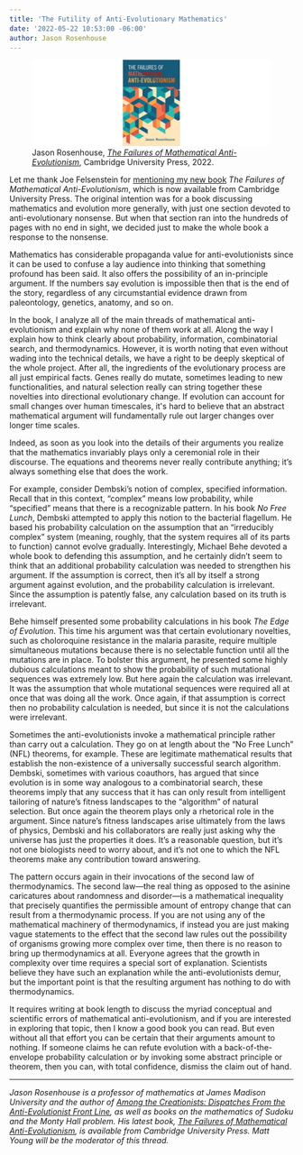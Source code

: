 ```yaml
---
title: 'The Futility of Anti-Evolutionary Mathematics' 
date: '2022-05-22 10:53:00 -06:00'
author: Jason Rosenhouse
---
```


<figure>
<img src="/uploads/2022/RosenhouseCover2.jpg" alt="Book Cover"/>
<figcaption>Jason Rosenhouse, <a href="https://www.cambridge.org/us/academic/subjects/life-sciences/evolutionary-biology/failures-mathematical-anti-evolutionism?format=HB&isbn=9781108842303"><i>The Failures of Mathematical Anti-Evolutionism</i></a>, Cambridge University Press, 2022.
</figcaption>
</figure>

Let me thank Joe Felsenstein for <a href="https://pandasthumb.org/archives/2022/05/rosenhouse-on-mathematical-anti-evolutionism.html">mentioning my new book</a> <i>The Failures of Mathematical Anti-Evolutionism</i>, which is now available from Cambridge University Press.  The original intention was for a book discussing mathematics and evolution more generally, with just one section devoted to anti-evolutionary nonsense.  But when that section ran into the hundreds of pages with no end in sight, we decided just to make the whole book a response to the nonsense.

Mathematics has considerable propaganda value for anti-evolutionists since it can be used to confuse a lay audience into thinking that something profound has been said.  It also offers the possibility of an in-principle argument.  If the numbers say evolution is impossible then that is the end of the story, regardless of any circumstantial evidence drawn from paleontology, genetics, anatomy, and so on.

<!--more-->

In the book, I analyze all of the main threads of mathematical anti-evolutionism and explain why none of them work at all.  Along the way I explain how to think clearly about probability, information, combinatorial search, and thermodynamics.  However, it is worth noting that even without wading into the technical details, we have a right to be deeply skeptical of the whole project.  After all, the ingredients of the evolutionary process are all just empirical facts.  Genes really do mutate, sometimes leading to new functionalities, and natural selection really can string together these novelties into directional evolutionary change.  If evolution can account for small changes over human timescales, it's hard to believe that an abstract mathematical argument will fundamentally rule out larger changes over longer time scales.  

Indeed, as soon as you look into the details of their arguments you realize that the mathematics invariably plays only a ceremonial role in their discourse.  The equations and theorems never really contribute anything; it’s always something else that does the work.  

For example, consider Dembski’s notion of complex, specified information.  Recall that in this context, “complex” means low probability, while “specified” means that there is a recognizable pattern.  In his book <i>No Free Lunch</i>, Dembski attempted to apply this notion to the bacterial flagellum.  He based his probability calculation on the assumption that an “irreducibly complex” system (meaning, roughly, that the system requires all of its parts to function) cannot evolve gradually.  Interestingly, Michael Behe devoted a whole book to defending this assumption, and he certainly didn’t seem to think that an additional probability calculation was needed to strengthen his argument.  If the assumption is correct, then it’s all by itself a strong argument against evolution, and the probability calculation is irrelevant.  Since the assumption is patently false, any calculation based on its truth is irrelevant.  

Behe himself presented some probability calculations in his book <i>The Edge of Evolution</i>.  This time his argument was that certain evolutionary novelties, such as choloroquine resistance in the malaria parasite, require multiple simultaneous mutations because there is no selectable function until all the mutations are in place.  To bolster this argument, he presented some highly dubious calculations meant to show the probability of such mutational sequences was extremely low.  But here again the calculation was irrelevant.  It was the assumption that whole mutational sequences were required all at once that was doing all the work.  Once again, if that assumption is correct then no probability calculation is needed, but since it is not the calculations were irrelevant.

Sometimes the anti-evolutionists invoke a mathematical principle rather than carry out a calculation.  They go on at length about the “No Free Lunch” (NFL) theorems, for example.  These are legitimate mathematical results that establish the non-existence of a universally successful search algorithm.  Dembski, sometimes with various coauthors, has argued that since evolution is in some way analogous to a combinatorial search, these theorems imply that any success that it has can only result from intelligent tailoring of nature’s fitness landscapes to the “algorithm” of natural selection. But once again the theorem plays only a rhetorical role in the argument.  Since nature’s fitness landscapes arise ultimately from the laws of physics, Dembski and his collaborators are really just asking why the universe has just the properties it does.  It’s a reasonable question, but it’s not one biologists need to worry about, and it’s not one to which the NFL theorems make any contribution toward answering.

The pattern occurs again in their invocations of the second law of thermodynamics.  The second law&mdash;the real thing as opposed to the asinine caricatures about randomness and disorder&mdash;is a mathematical inequality that precisely quantifies the permissible amount of entropy change that can result from a thermodynamic process.  If you are not using any of the mathematical machinery of thermodynamics, if instead you are just making vague statements to the effect that the second law rules out the possibility of organisms growing more complex over time, then there is no reason to bring up thermodynamics at all.  Everyone agrees that the growth in complexity over time requires a special sort of explanation.  Scientists believe they have such an explanation while the anti-evolutionists demur, but the important point is that the resulting argument has nothing to do with thermodynamics.
  
It requires writing at book length to discuss the myriad conceptual and scientific errors of mathematical anti-evolutionism, and if you are interested in exploring that topic, then I know a good book you can read.  But even without all that effort you can be certain that their arguments amount to nothing.  If someone claims he can refute evolution with a back-of-the-envelope probability calculation or by invoking some abstract principle or theorem, then you can, with total confidence, dismiss the claim out of hand.   

-----
<i>Jason Rosenhouse is a professor of mathematics at James Madison University and the author of <a href="https://oxford.universitypressscholarship.com/view/10.1093/acprof:osobl/9780199744633.001.0001/acprof-9780199744633">Among the Creationists: Dispatches From the Anti-Evolutionist Front Line</a>, as well as books on the mathematics of Sudoku and the Monty Hall problem. His latest book, <a href="https://www.cambridge.org/us/academic/subjects/life-sciences/evolutionary-biology/failures-mathematical-anti-evolutionism?format=HB&isbn=9781108842303">The Failures of Mathematical Anti-Evolutionism</a>, is available from Cambridge University Press. Matt Young will be the moderator of this thread.</i>

